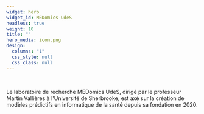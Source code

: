 ```yaml
---
widget: hero
widget_id: MEDomics-UdeS
headless: true
weight: 10
title: ""
hero_media: icon.png
design:
  columns: "1"
  css_style: null
  css_class: null
---
```

<br>

Le laboratoire de recherche MEDomics UdeS, dirigé par le professeur Martin Vallières à l'Université de Sherbrooke, est axé sur la création de modèles prédictifs en informatique de la santé depuis sa fondation en 2020.
